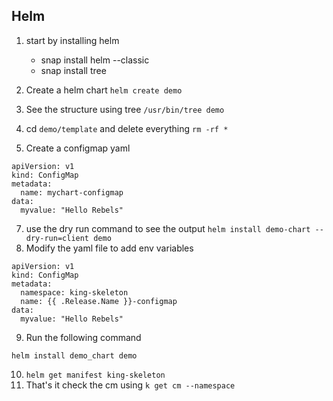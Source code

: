 ## Helm

1. start by installing helm
    - snap install helm --classic
    - snap install tree

2. Create a helm chart `helm create demo`
3. See the structure using tree `/usr/bin/tree demo`
4. cd `demo/template` and delete everything `rm -rf *`
5. Create a configmap yaml

```
apiVersion: v1
kind: ConfigMap
metadata:
  name: mychart-configmap
data:
  myvalue: "Hello Rebels"

```
7. use the dry run command to see the output  `helm install demo-chart --dry-run=client demo`
8. Modify the yaml file to add env variables

```
apiVersion: v1
kind: ConfigMap
metadata:
  namespace: king-skeleton
  name: {{ .Release.Name }}-configmap
data:
  myvalue: "Hello Rebels"
```

9. Run the following command
```
helm install demo_chart demo

```
10. `helm get manifest king-skeleton`
11. That's it check the cm using  `k get cm --namespace`
